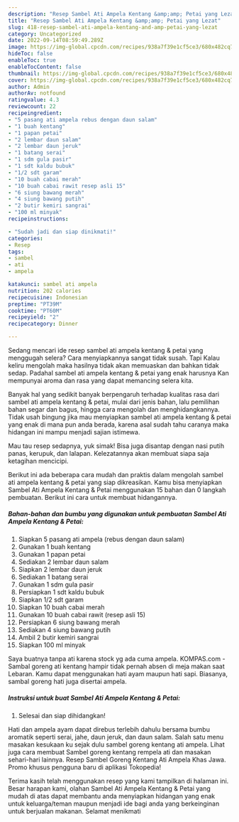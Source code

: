 ```yaml
---
description: "Resep Sambel Ati Ampela Kentang &amp;amp; Petai yang Lezat"
title: "Resep Sambel Ati Ampela Kentang &amp;amp; Petai yang Lezat"
slug: 418-resep-sambel-ati-ampela-kentang-and-amp-petai-yang-lezat
category: Uncategorized
date: 2022-09-14T08:59:49.289Z
image: https://img-global.cpcdn.com/recipes/938a7f39e1cf5ce3/680x482cq70/sambel-ati-ampela-kentang-petai-foto-resep-utama.jpg
hideToc: false
enableToc: true
enableTocContent: false
thumbnail: https://img-global.cpcdn.com/recipes/938a7f39e1cf5ce3/680x482cq70/sambel-ati-ampela-kentang-petai-foto-resep-utama.jpg
cover: https://img-global.cpcdn.com/recipes/938a7f39e1cf5ce3/680x482cq70/sambel-ati-ampela-kentang-petai-foto-resep-utama.jpg
author: Admin
authorAv: notfound
ratingvalue: 4.3
reviewcount: 22
recipeingredient:
- "5 pasang ati ampela rebus dengan daun salam"
- "1 buah kentang"
- "1 papan petai"
- "2 lembar daun salam"
- "2 lembar daun jeruk"
- "1 batang serai"
- "1 sdm gula pasir"
- "1 sdt kaldu bubuk"
- "1/2 sdt garam"
- "10 buah cabai merah"
- "10 buah cabai rawit resep asli 15"
- "6 siung bawang merah"
- "4 siung bawang putih"
- "2 butir kemiri sangrai"
- "100 ml minyak"
recipeinstructions:

- "Sudah jadi dan siap dinikmati!"
categories:
- Resep
tags:
- sambel
- ati
- ampela

katakunci: sambel ati ampela 
nutrition: 202 calories
recipecuisine: Indonesian
preptime: "PT39M"
cooktime: "PT60M"
recipeyield: "2"
recipecategory: Dinner

---
```



Sedang mencari ide resep sambel ati ampela kentang &amp; petai yang menggugah selera? Cara menyiapkannya sangat tidak susah. Tapi Kalau keliru mengolah maka hasilnya tidak akan memuaskan dan bahkan tidak sedap. Padahal sambel ati ampela kentang &amp; petai yang enak harusnya Kan mempunyai aroma dan rasa yang dapat memancing selera kita.


Banyak hal yang sedikit banyak berpengaruh terhadap kualitas rasa dari sambel ati ampela kentang &amp; petai, mulai dari jenis bahan, lalu pemilihan bahan segar dan bagus, hingga cara mengolah dan menghidangkannya. Tidak usah bingung jika mau menyiapkan sambel ati ampela kentang &amp; petai yang enak di mana pun anda berada, karena asal sudah tahu caranya maka hidangan ini mampu menjadi sajian istimewa.

Mau tau resep sedapnya, yuk simak! Bisa juga disantap dengan nasi putih panas, kerupuk, dan lalapan. Kelezatannya akan membuat siapa saja ketagihan mencicipi.


Berikut ini ada beberapa cara mudah dan praktis dalam mengolah sambel ati ampela kentang &amp; petai yang siap dikreasikan. Kamu bisa menyiapkan Sambel Ati Ampela Kentang &amp; Petai menggunakan 15 bahan dan 0 langkah pembuatan. Berikut ini cara untuk membuat hidangannya.

<!--inarticleads1-->

##### Bahan-bahan dan bumbu yang digunakan untuk pembuatan Sambel Ati Ampela Kentang &amp; Petai:

1. Siapkan 5 pasang ati ampela (rebus dengan daun salam)
1. Gunakan 1 buah kentang
1. Gunakan 1 papan petai
1. Sediakan 2 lembar daun salam
1. Siapkan 2 lembar daun jeruk
1. Sediakan 1 batang serai
1. Gunakan 1 sdm gula pasir
1. Persiapkan 1 sdt kaldu bubuk
1. Siapkan 1/2 sdt garam
1. Siapkan 10 buah cabai merah
1. Gunakan 10 buah cabai rawit (resep asli 15)
1. Persiapkan 6 siung bawang merah
1. Sediakan 4 siung bawang putih
1. Ambil 2 butir kemiri sangrai
1. Siapkan 100 ml minyak


Saya buatnya tanpa ati karena stock yg ada cuma ampela. KOMPAS.com - Sambal goreng ati kentang hampir tidak pernah absen di meja makan saat Lebaran. Kamu dapat menggunakan hati ayam maupun hati sapi. Biasanya, sambal goreng hati juga disertai ampela. 

<!--inarticleads2-->

##### Instruksi untuk buat Sambel Ati Ampela Kentang &amp; Petai:


1. Selesai dan siap dihidangkan!

Hati dan ampela ayam dapat direbus terlebih dahulu bersama bumbu aromatik seperti serai, jahe, daun jeruk, dan daun salam. Salah satu menu masakan kesukaan ku sejak dulu sambel goreng kentang ati ampela. Lihat juga cara membuat Sambel goreng kentang rempela ati dan masakan sehari-hari lainnya. Resep Sambel Goreng Kentang Ati Ampela Khas Jawa. Promo khusus pengguna baru di aplikasi Tokopedia! 

Terima kasih telah menggunakan resep yang kami tampilkan di halaman ini. Besar harapan kami, olahan Sambel Ati Ampela Kentang &amp; Petai yang mudah di atas dapat membantu anda menyiapkan hidangan yang enak untuk keluarga/teman maupun menjadi ide bagi anda yang berkeinginan untuk berjualan makanan. Selamat menikmati
